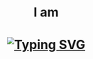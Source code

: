 <h1 align="center">I am</h1>
<h1 align="center"><a href="https://git.io/typing-svg"><img src="https://readme-typing-svg.herokuapp.com?font=Silkscreen&size=25&duration=4000&pause=1000&color=FF974CE9&lines=Geremsa+Narzary" alt="Typing SVG" /></a></h1>

<!--
**BoneNzy/BoneNzy** is a ✨ _special_ ✨ repository because its `README.md` (this file) appears on your GitHub profile.

Here are some ideas to get you started:

- 🔭 I’m currently working on ...
- 🌱 I’m currently learning ...
- 👯 I’m looking to collaborate on ...
- 🤔 I’m looking for help with ...
- 💬 Ask me about ...
- 📫 How to reach me: ...
- 😄 Pronouns: ...
- ⚡ Fun fact: ...
-->
